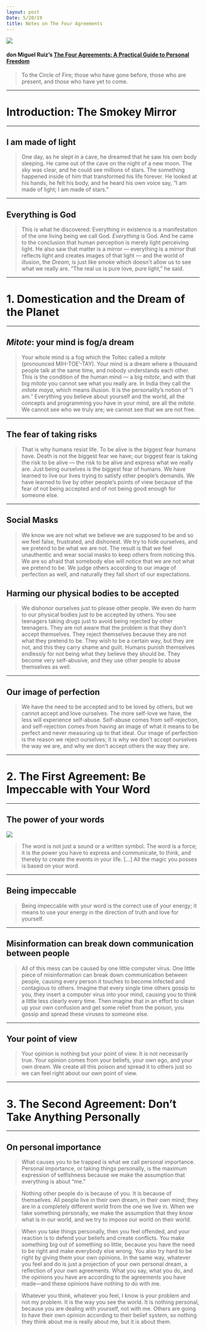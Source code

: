 ```yaml
---
layout: post
Date: 5/20/19
title: Notes on The Four Agreements
---
```


![][image-1]

#### don Miguel Ruiz’s [The Four Agreements: A Practical Guide to Personal Freedom][1]

> To the Circle of Fire; those who have gone before, those who are present, and those who have yet to come.

---- 

# Introduction: The Smokey Mirror

---- 

## I am made of light

> One day, as he slept in a cave, he dreamed that he saw his own body sleeping. He came out of the cave on the night of a new moon. The sky was clear, and he could see millions of stars. The something happened inside of him that transformed his life forever. He looked at his hands, he felt his body, and he heard his own voice say, “I am made of light; I am made of stars.”

---- 

## Everything is God

> This is what he discovered: Everything in existence is a manifestation of the one living being we call God. *Everything* is God. And he came to the conclusion that human perception is merely light perceiving light. He also saw that matter is a mirror — everything is a mirror that reflects light and creates images of that light — and the world of illusion, the *Dream*, is just like smoke which doesn't allow us to see what we really are. “The real us is pure love, pure light,” he said.

---- 

# 1. Domestication and the Dream of the Planet

---- 

## *Mitote*: your mind is fog/a dream

> Your whole mind is a fog which the Toltec called a *mitote* (pronounced MIH-TOE’-TAY). Your mind is a dream where a thousand people talk at the same time, and nobody understands each other. This is the condition of the human mind — a big *mitote*, and with that big *mitote* you cannot see what you really are. In India they call the *mitote maya*, which means illusion. It is the personality’s notion of “I am.” Everything you believe about yourself and the world, all the concepts and programming you have in your mind, are all the *mitote*. We cannot see who we truly are; we cannot see that we are not free.

---- 

## The fear of taking risks

> That is why humans resist life. To be alive is the biggest fear humans have. Death is not the biggest fear we have; our biggest fear is taking the risk to be alive — the risk to be alive and express what we really are. Just being ourselves is the biggest fear of humans. We have learned to live our lives trying to satisfy other people’s demands. We have learned to live by other people’s points of view because of the fear of not being accepted and of not being good enough for someone else.

---- 

## Social Masks

> We know we are not what we believe we are supposed to be and so we feel false, frustrated, and dishonest. We try to hide ourselves, and we pretend to be what we are not. The result is that we feel unauthentic and wear social masks to keep others from noticing this. We are so afraid that somebody else will notice that we are not what we pretend to be. We judge others according to our image of perfection as well, and naturally they fall short of our expectations.

## Harming our physical bodies to be accepted

> We dishonor ourselves just to please other people. We even do harm to our physical bodies just to be accepted by others. You see teenagers taking drugs just  to avoid being rejected by other teenagers. They are not aware that the problem is that they don't accept themselves. They reject themselves because they are not what they pretend to be. They wish to be a certain way, but they are not, and this they carry shame and guilt. Humans punish themselves endlessly for not being what they believe they should be. They become very self-abusive, and they use other people to abuse themselves as well.

---- 

## Our image of perfection

> We have the need to be accepted and to be loved by others, but we cannot accept and love ourselves. The more self-love we have, the less will experience self-abuse. Self-abuse comes from self-rejection, and self-rejection comes from having an image of what it means to be perfect and never measuring up to that ideal. Our image of perfection is the reason we reject ourselves; it is why we don't accept ourselves the way we are, and why we don't accept others the way they are.

---- 

# 2. The First Agreement: Be Impeccable with Your Word


---- 

## The power of your words

![][image-2]

> The word is not just a sound or a written symbol. The word is a force; it is the power you have to express and communicate, to think, and thereby to create the events in your life. [...] All the magic you posses is based on your word.

---- 

## Being impeccable

> Being impeccable with your word is the correct use of your energy; it means to use your energy in the direction of truth and love for yourself.

---- 

## Misinformation can break down communication between people  

> All of this mess can be caused by one little computer virus. One little piece of misinformation can break down communication between people, causing every person it touches to become infected and contagious to others. Imagine that every single time others gossip to you, they insert a computer virus into your mind, causing you to think a little less clearly every time. Then imagine that in an effort to clean up your own confusion and get some relief from the poison, you gossip and spread these viruses to someone else.

---- 

## Your point of view

> Your opinion is nothing but your point of view. It is not necessarily true. Your opinion comes from your beliefs, your own ego, and your own dream. We create all this poison and spread it to others just so we can feel right about our own point of view.

---- 

# 3. The Second Agreement: Don’t Take Anything Personally

---- 

## On personal importance

> What causes you to be trapped is what we call personal importance. Personal importance, or taking things personally, is the maximum expression of selfishness because we make the assumption that everything is about “me.”

> Nothing other people do is because of you. It is because of themselves. All people live in their own dream, in their own mind; they are in a completely different world from the one we live in. When we take something personally, we make the assumption that they know what is in our world, and we try to impose our world on their world.

> When you take things personally, then you feel offended, and your reaction is to defend your beliefs and create conflicts. You make something big out of something so little, because you have the need to be right and make everybody else wrong. You also try hard to be right by giving them your own opinions. In the same way, whatever you feel and do is just a projection of your own personal dream, a reflection of your own agreements. What you say, what you do, and the opinions you have are according to the agreements you have made—and these opinions have nothing to do with me.

> Whatever you think, whatever you feel, I know is your problem and not my problem. It is the way you see the world. It is nothing personal, because you are dealing with yourself, not with me. Others are going to have their own opinion according to their belief system, so nothing they think about me is really about me, but it is about them.


[1]:	https://www.amazon.com/Four-Agreements-Practical-Personal-Freedom/dp/1878424319

[image-1]:	https://i.imgur.com/RMA5dKr.jpg
[image-2]:	https://i.imgur.com/sJLP8ne.jpg